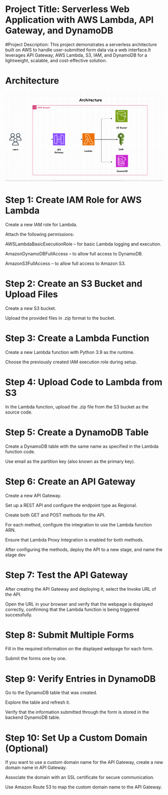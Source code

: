 # Project Title: Serverless Web Application with AWS Lambda, API Gateway, and DynamoDB
#Project Description:
This project demonstrates a serverless architecture built on AWS to handle user-submitted form data via a web interface.It leverages API Gateway, AWS Lambda, S3, IAM, and DynamoDB for a lightweight, scalable, and cost-effective solution.


# Architecture
![Architecture Diagram](https://github.com/Vinay4348/Project--Lambda-API-Gateway-and-DynamoDB/blob/master/Architecture.png)


# Step 1: Create IAM Role for AWS Lambda

Create a new IAM role for Lambda.

Attach the following permissions:

AWSLambdaBasicExecutionRole – for basic Lambda logging and execution.

AmazonDynamoDBFullAccess – to allow full access to DynamoDB.

AmazonS3FullAccess – to allow full access to Amazon S3.


# Step 2: Create an S3 Bucket and Upload Files

Create a new S3 bucket.

Upload the provided files in .zip format to the bucket.


# Step 3: Create a Lambda Function

Create a new Lambda function with Python 3.9 as the runtime.

Choose the previously created IAM execution role during setup.


# Step 4: Upload Code to Lambda from S3

In the Lambda function, upload the .zip file from the S3 bucket as the source code.


# Step 5: Create a DynamoDB Table

Create a DynamoDB table with the same name as specified in the Lambda function code.

Use email as the partition key (also known as the primary key).


# Step 6: Create an API Gateway

Create a new API Gateway.

Set up a REST API and configure the endpoint type as Regional.

Create both GET and POST methods for the API.

For each method, configure the integration to use the Lambda function ARN.

Ensure that Lambda Proxy Integration is enabled for both methods.

After configuring the methods, deploy the API to a new stage, and name the stage dev


# Step 7: Test the API Gateway

After creating the API Gateway and deploying it, select the Invoke URL of the API.

Open the URL in your browser and verify that the webpage is displayed correctly, confirming that the Lambda function is being triggered successfully.


# Step 8: Submit Multiple Forms

Fill in the required information on the displayed webpage for each form.

Submit the forms one by one.


# Step 9: Verify Entries in DynamoDB

Go to the DynamoDB table that was created.

Explore the table and refresh it.

Verify that the information submitted through the form is stored in the backend DynamoDB table.


# Step 10: Set Up a Custom Domain (Optional)

If you want to use a custom domain name for the API Gateway, create a new domain name in API Gateway.

Associate the domain with an SSL certificate for secure communication.

Use Amazon Route 53 to map the custom domain name to the API Gateway.












